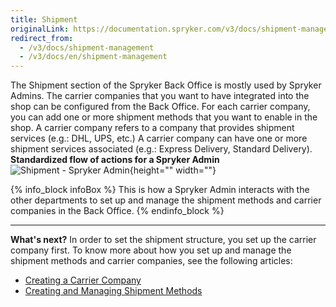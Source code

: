 ```yaml
---
title: Shipment
originalLink: https://documentation.spryker.com/v3/docs/shipment-management
redirect_from:
  - /v3/docs/shipment-management
  - /v3/docs/en/shipment-management
---
```


The Shipment section of the Spryker Back Office is mostly used by Spryker Admins. 
The carrier companies that you want to have integrated into the shop can be configured from the Back Office. For each carrier company, you can add one or more shipment methods that you want to enable in the shop.
A carrier company refers to a company that provides shipment services (e.g.: DHL, UPS, etc.) A carrier company can have one or more shipment services associated (e.g.: Express Delivery, Standard Delivery).
</br>**Standardized flow of actions for a Spryker Admin**
![Shipment - Spryker Admin](https://spryker.s3.eu-central-1.amazonaws.com/docs/User+Guides/Back+Office+User+Guides/Administration/Shipment/shipment-section.png){height="" width=""}

{% info_block infoBox %}
This is how a Spryker Admin interacts with the other departments to set up and manage the shipment methods and carrier companies in the Back Office.
{% endinfo_block %}
***
**What's next?**
In order to set the shipment structure, you set up the carrier company first.
To know more about how you set up and manage the shipment methods and carrier companies, see the following articles: 

* [Creating a Carrier Company](/docs/scos/user/user-guides/201907.0/back-office-user-guide/shipment/creating-a-carrier-company.html)
* [Creating and Managing Shipment Methods](/docs/scos/user/user-guides/201907.0/back-office-user-guide/shipment/creating-and-managing-shipment-methods.html)
